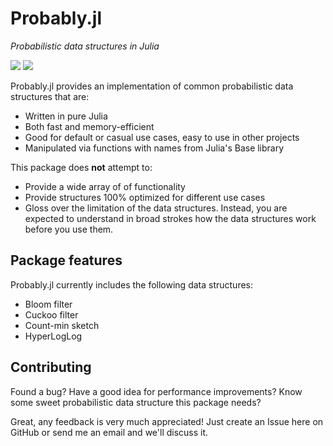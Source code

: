 # Probably.jl
_Probabilistic data structures in Julia_

[![](https://img.shields.io/badge/docs-stable-blue.svg)](https://jakobnissen.github.io/Probably.jl/stable)
[![](https://img.shields.io/badge/docs-dev-blue.svg)](https://jakobnissen.github.io/Probably.jl/dev)

Probably.jl provides an implementation of common probabilistic data structures that are:
- Written in pure Julia
- Both fast and memory-efficient
- Good for default or casual use cases, easy to use in other projects
- Manipulated via functions with names from Julia's Base library

This package does __not__ attempt to:
- Provide a wide array of of functionality
- Provide structures 100% optimized for different use cases
- Gloss over the limitation of the data structures. Instead, you are expected to understand in broad strokes how the data structures work before you use them.

## Package features
Probably.jl currently includes the following data structures:
 - Bloom filter
 - Cuckoo filter
 - Count-min sketch
 - HyperLogLog

## Contributing
Found a bug? Have a good idea for performance improvements? Know some sweet probabilistic data structure this package needs?

Great, any feedback is very much appreciated! Just create an Issue here on GitHub or send me an email and we'll discuss it.
